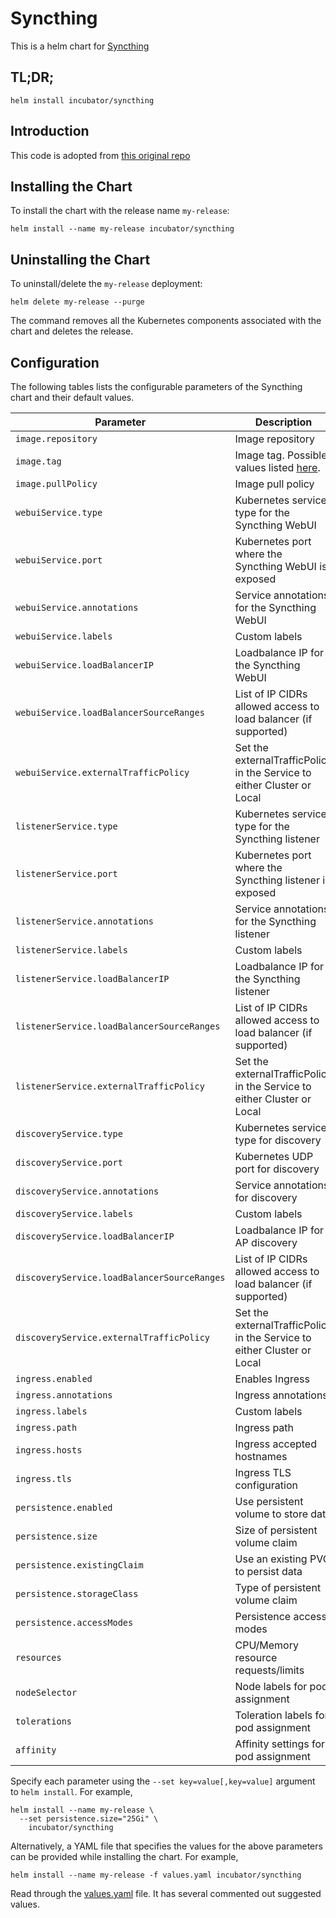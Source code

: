 # Syncthing

This is a helm chart for [Syncthing](https://syncthing.net/)

## TL;DR;

```console
helm install incubator/syncthing
```

## Introduction

This code is adopted from [this original repo](https://github.com/linuxserver/docker-syncthing)

## Installing the Chart

To install the chart with the release name `my-release`:

```console
helm install --name my-release incubator/syncthing
```

## Uninstalling the Chart

To uninstall/delete the `my-release` deployment:

```console
helm delete my-release --purge
```

The command removes all the Kubernetes components associated with the chart and deletes the release.

## Configuration

The following tables lists the configurable parameters of the Syncthing chart and their default values.

| Parameter                  | Description                         | Default                                                 |
|----------------------------|-------------------------------------|---------------------------------------------------------|
| `image.repository`         | Image repository | `linuxserver/syncthing` |
| `image.tag`                | Image tag. Possible values listed [here](https://hub.docker.com/r/linuxserver/syncthing/tags/).| `137`|
| `image.pullPolicy`         | Image pull policy | `IfNotPresent` |
| `webuiService.type`             | Kubernetes service type for the Syncthing WebUI | `ClusterIP` |
| `webuiService.port`             | Kubernetes port where the Syncthing WebUI is exposed| `80` |
| `webuiService.annotations`      | Service annotations for the Syncthing WebUI | `{}` |
| `webuiService.labels`           | Custom labels | `{}` |
| `webuiService.loadBalancerIP`   | Loadbalance IP for the Syncthing WebUI | `{}` |
| `webuiService.loadBalancerSourceRanges` | List of IP CIDRs allowed access to load balancer (if supported)      | None
| `webuiService.externalTrafficPolicy` | Set the externalTrafficPolicy in the Service to either Cluster or Local | `Cluster`
| `listenerService.type`             | Kubernetes service type for the Syncthing listener | `NodePort` |
| `listenerService.port`             | Kubernetes port where the Syncthing listener is exposed | `22000` |
| `listenerService.annotations`      | Service annotations for the Syncthing listener | `{}` |
| `listenerService.labels`           | Custom labels | `{}` |
| `listenerService.loadBalancerIP`   | Loadbalance IP for the Syncthing listener | `{}` |
| `listenerService.loadBalancerSourceRanges` | List of IP CIDRs allowed access to load balancer (if supported)      | None
| `listenerService.externalTrafficPolicy` | Set the externalTrafficPolicy in the Service to either Cluster or Local | `Cluster`
| `discoveryService.type`             | Kubernetes service type for discovery | `NodePort` |
| `discoveryService.port`             | Kubernetes UDP port for discovery | `21027` |
| `discoveryService.annotations`      | Service annotations for discovery | `{}` |
| `discoveryService.labels`           | Custom labels | `{}` |
| `discoveryService.loadBalancerIP`   | Loadbalance IP for AP discovery | `{}` |
| `discoveryService.loadBalancerSourceRanges` | List of IP CIDRs allowed access to load balancer (if supported)      | None
| `discoveryService.externalTrafficPolicy` | Set the externalTrafficPolicy in the Service to either Cluster or Local | `Cluster`
| `ingress.enabled`              | Enables Ingress | `false` |
| `ingress.annotations`          | Ingress annotations | `{}` |
| `ingress.labels`               | Custom labels                       | `{}`
| `ingress.path`                 | Ingress path | `/` |
| `ingress.hosts`                | Ingress accepted hostnames | `chart-example.local` |
| `ingress.tls`                  | Ingress TLS configuration | `[]` |
| `persistence.enabled`      | Use persistent volume to store data | `true` |
| `persistence.size`         | Size of persistent volume claim | `5Gi` |
| `persistence.existingClaim`| Use an existing PVC to persist data | `nil` |
| `persistence.storageClass` | Type of persistent volume claim | `-` |
| `persistence.accessModes`  | Persistence access modes | `[]` |
| `resources`                | CPU/Memory resource requests/limits | `{}` |
| `nodeSelector`             | Node labels for pod assignment | `{}` |
| `tolerations`              | Toleration labels for pod assignment | `[]` |
| `affinity`                 | Affinity settings for pod assignment | `{}` |

Specify each parameter using the `--set key=value[,key=value]` argument to `helm install`. For example,

```console
helm install --name my-release \
  --set persistence.size="25Gi" \
    incubator/syncthing
```

Alternatively, a YAML file that specifies the values for the above parameters can be provided while installing the chart. For example,

```console
helm install --name my-release -f values.yaml incubator/syncthing
```

Read through the [values.yaml](values.yaml) file. It has several commented out suggested values.
